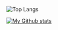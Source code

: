 
![Top Langs](https://github-readme-stats.vercel.app/api/top-langs/?username=nhonorisg&layout=compact&theme=dark)

[![My Github stats](https://github-readme-stats.vercel.app/api?username=nhonorisg&show=reviews,discussions_started,discussions_answered,prs_merged,prs_merged_percentage&include_all_commits=true&rank_icon=github&show_icons=true&theme=tokyonight)](https://github.com/nhonorisg)

